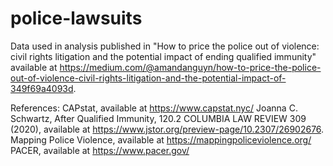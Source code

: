 # police-lawsuits
Data used in analysis published in "How to price the police out of violence: civil rights litigation and the potential impact of ending qualified immunity" available at https://medium.com/@amandanguyn/how-to-price-the-police-out-of-violence-civil-rights-litigation-and-the-potential-impact-of-349f69a4093d.

References:
CAPstat, available at https://www.capstat.nyc/
Joanna C. Schwartz, After Qualified Immunity, 120.2 COLUMBIA LAW REVIEW 309 (2020), available at https://www.jstor.org/preview-page/10.2307/26902676.
Mapping Police Violence, available at https://mappingpoliceviolence.org/
PACER, available at https://www.pacer.gov/
